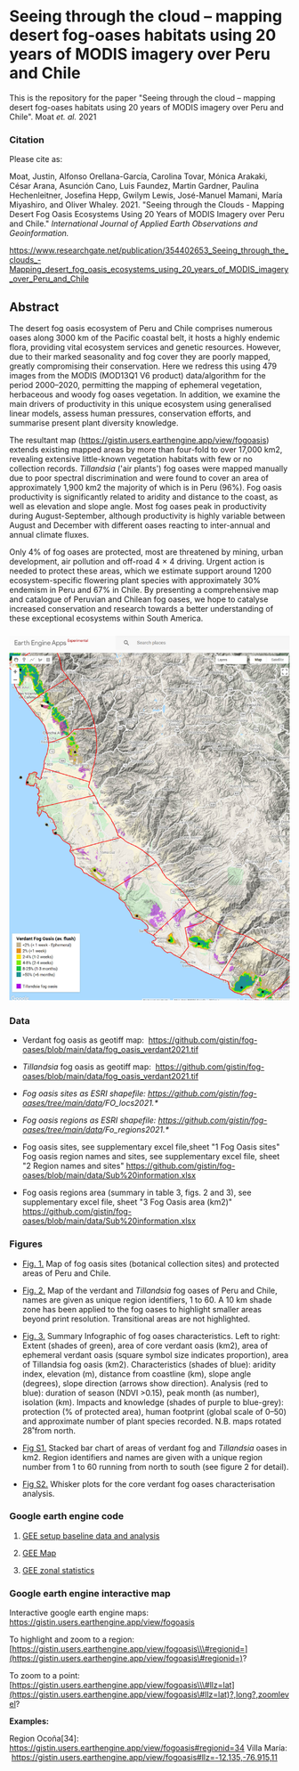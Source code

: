 # Seeing through the cloud – mapping desert fog-oases habitats using 20 years of MODIS imagery over Peru and Chile

This is the repository for the paper "Seeing through the cloud – mapping desert fog-oases habitats using 20 years of MODIS imagery over Peru and Chile". Moat *et. al.* 2021

### Citation

Please cite as:

Moat, Justin, Alfonso Orellana-García, Carolina Tovar, Mónica Arakaki, César Arana, Asunción Cano, Luis Faundez, Martin Gardner, Paulina Hechenleitner, Josefina Hepp, Gwilym Lewis, José-Manuel Mamani, María Miyashiro, and Oliver Whaley. 2021. "Seeing through the Clouds - Mapping Desert Fog Oasis Ecosystems Using 20 Years of MODIS Imagery over Peru and Chile." *International Journal of Applied Earth Observations and Geoinformation.*

<https://www.researchgate.net/publication/354402653_Seeing_through_the_clouds_-Mapping_desert_fog_oasis_ecosystems_using_20_years_of_MODIS_imagery_over_Peru_and_Chile>

## Abstract

The desert fog oasis ecosystem of Peru and Chile comprises numerous oases along 3000 km of the Pacific coastal belt, it hosts a highly endemic flora, providing vital ecosystem services and genetic resources. However, due to their marked seasonality and fog cover they are poorly mapped, greatly compromising their conservation. Here we redress this using 479 images from the MODIS (MOD13Q1 V6 product) data/algorithm for the period 2000–2020, permitting the mapping of ephemeral vegetation, herbaceous and woody fog oases vegetation. In addition, we examine the main drivers of productivity in this unique ecosystem using generalised linear models, assess human pressures, conservation efforts, and summarise present plant diversity knowledge.

The resultant map (<https://gistin.users.earthengine.app/view/fogoasis>) extends existing mapped areas by more than four-fold to over 17,000 km2, revealing extensive little-known vegetation habitats with few or no collection records. *Tillandsia* ('air plants') fog oases were mapped manually due to poor spectral discrimination and were found to cover an area of approximately 1,900 km2 the majority of which is in Peru (96%). Fog oasis productivity is significantly related to aridity and distance to the coast, as well as elevation and slope angle. Most fog oases peak in productivity during August-September, although productivity is highly variable between August and December with different oases reacting to inter-annual and annual climate fluxes.

Only 4% of fog oases are protected, most are threatened by mining, urban development, air pollution and off-road 4 × 4 driving. Urgent action is needed to protect these areas, which we estimate support around 1200 ecosystem-specific flowering plant species with approximately 30% endemism in Peru and 67% in Chile. By presenting a comprehensive map and catalogue of Peruvian and Chilean fog oases, we hope to catalyse increased conservation and research towards a better understanding of these exceptional ecosystems within South America.

### [![](gee_example.jpg "Example map")](https://gistin.users.earthengine.app/view/fogoasis)

### Data

-   Verdant fog oasis as geotiff map:  <https://github.com/gistin/fog-oases/blob/main/data/fog_oasis_verdant2021.tif>

-   *Tillandsia* fog oasis as geotiff map:  <https://github.com/gistin/fog-oases/blob/main/data/fog_oasis_verdant2021.tif>

-   *Fog oasis sites as ESRI shapefile: <https://github.com/gistin/fog-oases/tree/main/data>/FO_locs2021.\**

-   *Fog oasis regions as ESRI shapefile: <https://github.com/gistin/fog-oases/tree/main/data>/Fo_regions2021.\**

-   Fog oasis sites, see supplementary excel file,sheet "1 Fog Oasis sites" Fog oasis region names and sites, see supplementary excel file, sheet "2 Region names and sites" <https://github.com/gistin/fog-oases/blob/main/data/Sub%20information.xlsx>

-   Fog oasis regions area (summary in table 3, figs. 2 and 3), see supplementary excel file, sheet "3 Fog Oasis area (km2)" <https://github.com/gistin/fog-oases/blob/main/data/Sub%20information.xlsx>

### Figures

-   [Fig. 1.](https://github.com/gistin/fog-oases/blob/main/figures/Figure%201%20localities.jpg) Map of fog oasis sites (botanical collection sites) and protected areas of Peru and Chile.

-   [Fig. 2.](https://github.com/gistin/fog-oases/blob/main/figures/Figure%202%20Fog%20Oasis.jpg) Map of the verdant and *Tillandsia* fog oases of Peru and Chile, names are given as unique region identifiers, 1 to 60. A 10 km shade zone has been applied to the fog oases to highlight smaller areas beyond print resolution. Transitional areas are not highlighted.

-   [Fig. 3.](https://github.com/gistin/fog-oases/blob/main/figures/Figure%203%20Fog%20Oasis%20charactisation.jpg) Summary Infographic of fog oases characteristics. Left to right: Extent (shades of green), area of core verdant oasis (km2), area of ephemeral verdant oasis (square symbol size indicates proportion), area of Tillandsia fog oasis (km2). Characteristics (shades of blue): aridity index, elevation (m), distance from coastline (km), slope angle (degrees), slope direction (arrows show direction). Analysis (red to blue): duration of season (NDVI \>0.15), peak month (as number), isolation (km). Impacts and knowledge (shades of purple to blue-grey): protection (% of protected area), human footprint (global scale of 0–50) and approximate number of plant species recorded. N.B. maps rotated 28˚from north.

-   [Fig S1.](https://github.com/gistin/fog-oases/blob/main/figures/Figure%20S1%20Fog%20Oasis%20area.jpg) Stacked bar chart of areas of verdant fog and *Tillandsia* oases in km2. Region identifiers and names are given with a unique region number from 1 to 60 running from north to south (see figure 2 for detail).

-   [Fig S2.](https://github.com/gistin/fog-oases/blob/main/figures/Figure%20S2.jpg) Whisker plots for the core verdant fog oases characterisation analysis.

### Google earth engine code

1.  [GEE setup baseline data and analysis](https://github.com/gistin/fog-oases/blob/main/1%20GEE%20setup%20and%20get%20base%20data.js)

2.  [GEE Map](https://github.com/gistin/fog-oases/blob/main/2%20GEE%20map%20the%20data%20(for%20app).js)

3.  [GEE zonal statistics](https://github.com/gistin/fog-oases/blob/main/3%20GEE%20zonal%20statisitc%20to%20export.js)

### Google earth engine interactive map

Interactive google earth engine maps: <https://gistin.users.earthengine.app/view/fogoasis>

To highlight and zoom to a region: [https://gistin.users.earthengine.app/view/fogoasis\\\#regionid=](https://gistin.users.earthengine.app/view/fogoasis\#regionid=)?

To zoom to a point: [https://gistin.users.earthengine.app/view/fogoasis\\\#llz=lat](https://gistin.users.earthengine.app/view/fogoasis\#llz=lat)?,long?,zoomlevel?

**Examples:**

Region Ocoña[34]: <https://gistin.users.earthengine.app/view/fogoasis#regionid=34> Villa María:  <https://gistin.users.earthengine.app/view/fogoasis#llz=-12.135,-76.915,11>
